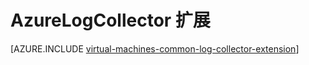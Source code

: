 <properties
   pageTitle="AzureLogCollector VM 扩展 | Azure"
   description="描述 AzureLogCollector VM 扩展，该扩展可以收集所有日志文件并将其置于 Azure 存储空间的一个位置。"
   services="virtual-machines-linux"
   documentationCenter="virtual-machines"
   authors="squillace"
   manager="timlt"
   editor=""/>

<tags
   ms.service="virtual-machines-linux"
   ms.date="05/26/2016"
   wacn.date="07/28/2016"/>


# AzureLogCollector 扩展

[AZURE.INCLUDE [virtual-machines-common-log-collector-extension](../includes/virtual-machines-common-log-collector-extension.md)]

<!---HONumber=Mooncake_0118_2016-->